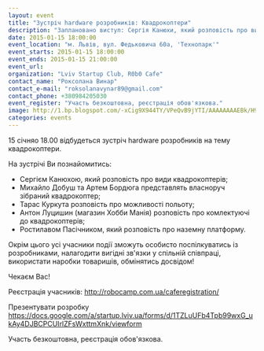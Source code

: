 ```yaml
---
layout: event
title: "Зустріч hardware розробників: Квадрокоптери"
description: "Заплановано виступ: Сергія Канюхи, який розповість про види квадрокоптерів; Михайло Добуш та Артем Бордюга представлять власноруч зібраний квадрокоптер; Тарас Куркута розповість про можливості польоту; Антон Луцишин розповість про комлектуюxі до квадрокоптерів; Ростилава Пасічника, який розповість про наземну платформу. Окрім цього усі учасники події зможуть особисто поспілкуватись із розробниками, налагодити вигідні зв'язки у спільній співпраці, використати наробки товаришів, обмінятись досвідом!"
date: 2015-01-15 18:00:00
event_location: "м. Львів, вул. Федьковича 60а, 'Технопарк'"
event_starts: 2015-01-15 18:00:00
event_ends: 2015-01-15 21:00:00
event_url:
organization: "Lviv Startup Club, R0b0 Cafe"
contact_name: "Роксолана Винар"
contact_e-mail: "roksolanavynar89@gmail.com"
contact_phone: +380984205030
event_register: "Участь безкоштовна, реєстрація обов'язкова."
image: http://1.bp.blogspot.com/-xCig9X944TY/VPeQvB9jYTI/AAAAAAAAEBk/H94VXLA2tIY/s1600/meeting-hardware-developers-copters.jpg
categories: events
---
```


15 січняо 18.00 відбудеться зустріч hardware розробників на тему квадрокоптери.

На зустрічі Ви познайомитись:

* Сергієм Канюхою, який розповість про види квадрокоптерів;
* Михайло Добуш та Артем Бордюга представлять власноруч зібраний квадрокоптер;
* Тарас Куркута розповість про можливості польоту;
* Антон Луцишин (магазин Хобби Манія) розповість про комлектуючі до квадрокоптерів;
* Ростилавом Пасічником, який розповість про наземну платформу.

Окрім цього усі учасники події зможуть особисто поспілкуватись із розробниками, налагодити вигідні зв'язки у спільній співпраці, використати наробки товаришів, обмінятись досвідом!

Чекаєм Вас!

Реєстрація учасників:
http://robocamp.com.ua/caferegistration/

Презентувати розробку
https://docs.google.com/a/startup.lviv.ua/forms/d/1TZLuUFb4Tpb99wxG_ukAy4DJBCPCUIrlZFsWxttmXnk/viewform

Участь безкоштовна, реєстрація обов'язкова.
